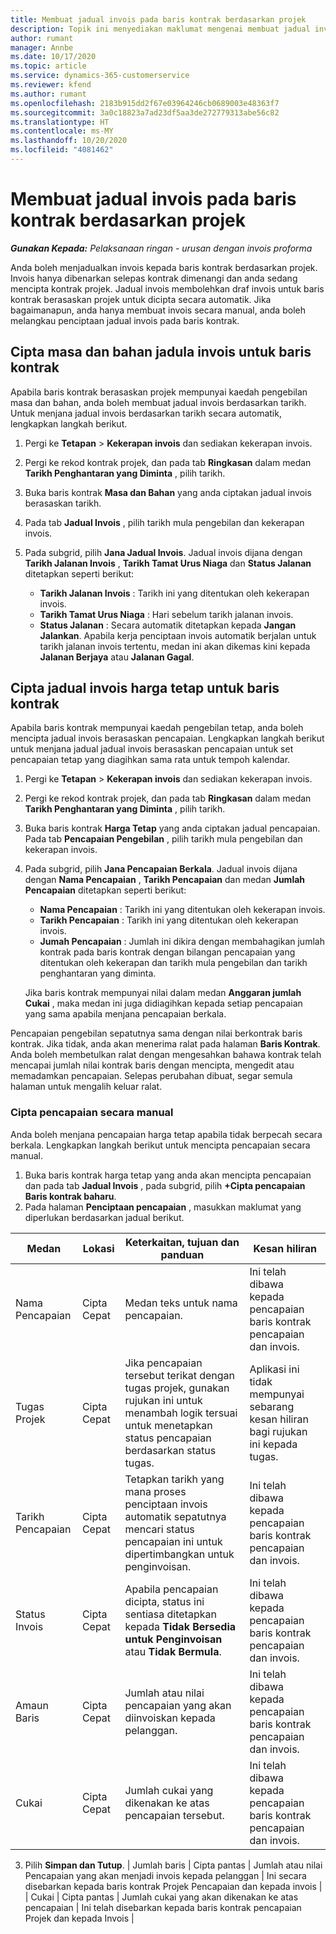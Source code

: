 ```yaml
---
title: Membuat jadual invois pada baris kontrak berdasarkan projek
description: Topik ini menyediakan maklumat mengenai membuat jadual invois dan pencapaian pada baris kontrak.
author: rumant
manager: Annbe
ms.date: 10/17/2020
ms.topic: article
ms.service: dynamics-365-customerservice
ms.reviewer: kfend
ms.author: rumant
ms.openlocfilehash: 2183b915dd2f67e03964246cb0689003e48363f7
ms.sourcegitcommit: 3a0c18823a7ad23df5aa3de272779313abe56c82
ms.translationtype: HT
ms.contentlocale: ms-MY
ms.lasthandoff: 10/20/2020
ms.locfileid: "4081462"
---
```

# <a name="creating-invoice-schedules-on-a-project-based-contract-line"></a>Membuat jadual invois pada baris kontrak berdasarkan projek

_**Gunakan Kepada:** Pelaksanaan ringan - urusan dengan invois proforma_


Anda boleh menjadualkan invois kepada baris kontrak berdasarkan projek. Invois hanya dibenarkan selepas kontrak dimenangi dan anda sedang mencipta kontrak projek. Jadual invois membolehkan draf invois untuk baris kontrak berasaskan projek untuk dicipta secara automatik. Jika bagaimanapun, anda hanya membuat invois secara manual, anda boleh melangkau penciptaan jadual invois pada baris kontrak.

## <a name="create-a-time-and-material-invoice-schedule-for-a-contract-line"></a>Cipta masa dan bahan jadula invois untuk baris kontrak

Apabila baris kontrak berasaskan projek mempunyai kaedah pengebilan masa dan bahan, anda boleh membuat jadual invois berdasarkan tarikh. Untuk menjana jadual invois berdasarkan tarikh secara automatik, lengkapkan langkah berikut.

1. Pergi ke **Tetapan** > **Kekerapan invois** dan sediakan kekerapan invois.
2. Pergi ke rekod kontrak projek, dan pada tab **Ringkasan** dalam medan **Tarikh Penghantaran yang Diminta** , pilih tarikh.
3. Buka baris kontrak **Masa dan Bahan** yang anda ciptakan jadual invois berasaskan tarikh. 
4. Pada tab **Jadual Invois** , pilih tarikh mula pengebilan dan kekerapan invois.
5. Pada subgrid, pilih **Jana Jadual Invois**. Jadual invois dijana dengan **Tarikh Jalanan Invois** , **Tarikh Tamat Urus Niaga** dan **Status Jalanan** ditetapkan seperti berikut:

    - **Tarikh Jalanan Invois** : Tarikh ini yang ditentukan oleh kekerapan invois.
    - **Tarikh Tamat Urus Niaga** : Hari sebelum tarikh jalanan invois.
    - **Status Jalanan** : Secara automatik ditetapkan kepada **Jangan Jalankan**. Apabila kerja penciptaan invois automatik berjalan untuk tarikh jalanan invois tertentu, medan ini akan dikemas kini kepada **Jalanan Berjaya** atau **Jalanan Gagal**.


## <a name="create-a-fixed-price-invoice-schedule-for-a-contract-line"></a>Cipta jadual invois harga tetap untuk baris kontrak

Apabila baris kontrak mempunyai kaedah pengebilan tetap, anda boleh mencipta jadual invois berasaskan pencapaian. Lengkapkan langkah berikut untuk menjana jadual jadual invois berasaskan pencapaian untuk set pencapaian tetap yang diagihkan sama rata untuk tempoh kalendar.

1. Pergi ke **Tetapan** > **Kekerapan invois** dan sediakan kekerapan invois.
2. Pergi ke rekod kontrak projek, dan pada tab **Ringkasan** dalam medan **Tarikh Penghantaran yang Diminta** , pilih tarikh.
3. Buka baris kontrak **Harga Tetap** yang anda ciptakan jadual pencapaian. Pada tab **Pencapaian Pengebilan** , pilih tarikh mula pengebilan dan kekerapan invois. 
4. Pada subgrid, pilih **Jana Pencapaian Berkala**. Jadual invois dijana dengan **Nama Pencapaian** , **Tarikh Pencapaian** dan medan **Jumlah Pencapaian** ditetapkan seperti berikut:

    - **Nama Pencapaian** : Tarikh ini yang ditentukan oleh kekerapan invois.
    - **Tarikh Pencapaian** : Tarikh ini yang ditentukan oleh kekerapan invois.
    - **Jumah Pencapaian** : Jumlah ini dikira dengan membahagikan jumlah kontrak pada baris kontrak dengan bilangan pencapaian yang ditentukan oleh kekerapan dan tarikh mula pengebilan dan tarikh penghantaran yang diminta.

    Jika baris kontrak mempunyai nilai dalam medan **Anggaran jumlah Cukai** , maka medan ini juga didiagihkan kepada setiap pencapaian yang sama apabila menjana pencapaian berkala.

Pencapaian pengebilan sepatutnya sama dengan nilai berkontrak baris kontrak. Jika tidak, anda akan menerima ralat pada halaman **Baris Kontrak**. Anda boleh membetulkan ralat dengan mengesahkan bahawa kontrak telah mencapai jumlah nilai kontrak baris dengan mencipta, mengedit atau memadamkan pencapaian. Selepas perubahan dibuat, segar semula halaman untuk mengalih keluar ralat.

### <a name="manually-create-milestones"></a>Cipta pencapaian secara manual

Anda boleh menjana pencapaian harga tetap apabila tidak berpecah secara berkala. Lengkapkan langkah berikut untuk mencipta pencapaian secara manual.

1. Buka baris kontrak harga tetap yang anda akan mencipta pencapaian dan pada tab **Jadual Invois** , pada subgrid, pilih **+Cipta pencapaian Baris kontrak baharu**. 
2. Pada halaman **Penciptaan pencapaian** , masukkan maklumat yang diperlukan berdasarkan jadual berikut.

| Medan | Lokasi | Keterkaitan, tujuan dan panduan | Kesan hiliran |
| --- | --- | --- | --- |
| Nama Pencapaian | Cipta Cepat | Medan teks untuk nama pencapaian. | Ini telah dibawa kepada pencapaian baris kontrak pencapaian dan invois. |
| Tugas Projek | Cipta Cepat | Jika pencapaian tersebut terikat dengan tugas projek, gunakan rujukan ini untuk menambah logik tersuai untuk menetapkan status pencapaian berdasarkan status tugas. | Aplikasi ini tidak mempunyai sebarang kesan hiliran bagi rujukan ini kepada tugas. |
| Tarikh Pencapaian | Cipta Cepat | Tetapkan tarikh yang mana proses penciptaan invois automatik sepatutnya mencari status pencapaian ini untuk dipertimbangkan untuk penginvoisan. | Ini telah dibawa kepada pencapaian baris kontrak pencapaian dan invois. |
| Status Invois | Cipta Cepat | Apabila pencapaian dicipta, status ini sentiasa ditetapkan kepada **Tidak Bersedia untuk Penginvoisan** atau **Tidak Bermula**. | Ini telah dibawa kepada pencapaian baris kontrak pencapaian dan invois. |
| Amaun Baris | Cipta Cepat | Jumlah atau nilai pencapaian yang akan diinvoiskan kepada pelanggan. | Ini telah dibawa kepada pencapaian baris kontrak pencapaian dan invois. |
| Cukai | Cipta Cepat | Jumlah cukai yang dikenakan ke atas pencapaian tersebut. | Ini telah dibawa kepada pencapaian baris kontrak pencapaian dan invois. |

3. Pilih **Simpan dan Tutup**.
| Jumlah baris | Cipta pantas | Jumlah atau nilai Pencapaian yang akan menjadi invois kepada pelanggan | Ini secara disebarkan kepada baris kontrak Projek Pencapaian dan kepada invois | | Cukai | Cipta pantas | Jumlah cukai yang akan dikenakan ke atas pencapaian | Ini telah disebarkan kepada baris kontrak pencapaian Projek dan kepada Invois |
